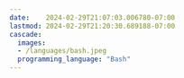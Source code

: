 ```yaml
---
date:    2024-02-29T21:07:03.006780-07:00
lastmod: 2024-02-29T21:20:30.689188-07:00
cascade:
  images:
  - /languages/bash.jpeg
  programming_language: "Bash"
---
```

